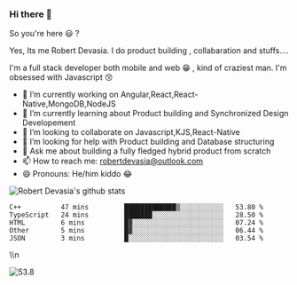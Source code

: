 ### Hi there 👋

So you're here 😃 ? 

Yes, Its me Robert Devasia. I do product building , collabaration and stuffs....

I'm a full stack developer both mobile and web 😁 , kind of craziest man.
I'm obsessed with Javascript 😚


- 🔭 I’m currently working on Angular,React,React-Native,MongoDB,NodeJS 
- 🌱 I’m currently learning about Product building and Synchronized Design Developement
- 👯 I’m looking to collaborate on Javascript,KJS,React-Native
- 🤔 I’m looking for help with Product building and Database structuring
- 💬 Ask me about building a fully fledged hybrid product from scratch
- 📫 How to reach me: robertdevasia@outlook.com
- 😄 Pronouns: He/him kiddo 😂

![Robert Devasia's github stats](https://github-readme-stats.vercel.app/api?username=docsploit&count_private=true&theme=gotham&showicons=true)

<!--START_SECTION:waka-->
```text
C++          47 mins         █████████████▒░░░░░░░░░░░   53.80 % 
TypeScript   24 mins         ███████░░░░░░░░░░░░░░░░░░   28.50 % 
HTML         6 mins          █▓░░░░░░░░░░░░░░░░░░░░░░░   07.24 % 
Other        5 mins          █▓░░░░░░░░░░░░░░░░░░░░░░░   06.44 % 
JSON         3 mins          █░░░░░░░░░░░░░░░░░░░░░░░░   03.54 % 
```
<!--END_SECTION:waka-->


<!--Docsium::START-->
<!--Docsium::START-->\\n
  ![53.8](https://progress-bar.dev/53.8/?title=C&width=250&color=#f34b7d)
<!--Docsium::END-->
